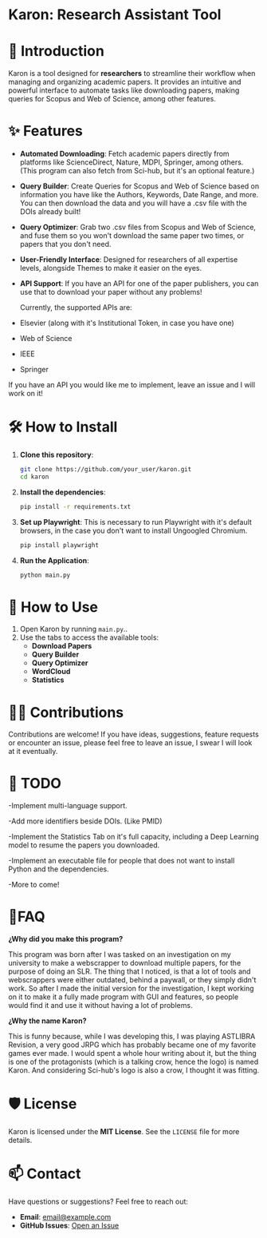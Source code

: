 # Karon: Research Assistant Tool

# 📖 Introduction

Karon is a tool designed for **researchers** to streamline their workflow when managing and organizing academic papers. It provides an intuitive and powerful interface to automate tasks like downloading papers, making queries for Scopus and Web of Science, among other features.

# ✨ Features

- **Automated Downloading**: Fetch academic papers directly from platforms like ScienceDirect, Nature, MDPI, Springer, among others. (This program can also fetch from Sci-hub, but it's an optional feature.)
- **Query Builder**: Create Queries for Scopus and Web of Science based on information you have like the Authors, Keywords, Date Range, and more. You can then download the data and you will have a .csv file with the DOIs already built!
- **Query Optimizer**: Grab two .csv files from Scopus and Web of Science, and fuse them so you won't download the same paper two times, or papers that you don't need.
- **User-Friendly Interface**: Designed for researchers of all expertise levels, alongside Themes to make it easier on the eyes.
- **API Support**: If you have an API for one of the paper publishers, you can use that to download your paper without any problems!

  Currently, the supported APIs are:
- Elsevier (along with it's Institutional Token, in case you have one)
- Web of Science
- IEEE
- Springer

If you have an API you would like me to implement, leave an issue and I will work on it!

# 🛠️ How to Install

1. **Clone this repository**:
   ```bash
   git clone https://github.com/your_user/karon.git
   cd karon

2. **Install the dependencies**:
   ```bash
   pip install -r requirements.txt


3. **Set up Playwright**:
   This is necessary to run Playwright with it's default browsers, in the case you don't want to install Ungoogled Chromium.
   ```bash
   pip install playwright

5. **Run the Application**:
   ```bash
   python main.py

# 🚀 How to Use

1. Open Karon by running `main.py`..
2. Use the tabs to access the available tools:
   - **Download Papers**
   - **Query Builder**
   - **Query Optimizer**
   - **WordCloud**
   - **Statistics**


# 👨‍💻 Contributions

Contributions are welcome! If you have ideas, suggestions, feature requests or encounter an issue, please feel free to leave an issue, I swear I will look at it eventually.

# 🔧 TODO
-Implement multi-language support.

-Add more identifiers beside DOIs. (Like PMID)

-Implement the Statistics Tab on it's full capacity, including a Deep Learning model to resume the papers you downloaded.

-Implement an executable file for people that does not want to install Python and the dependencies.

-More to come!


# 🌟FAQ
 **¿Why did you make this program?**
 
 This program was born after I was tasked on an investigation on my university to make a webscrapper to download multiple papers, for the purpose of doing an SLR. The thing that I noticed, is that a lot of tools and webscrappers were either outdated, behind a paywall, or they simply didn't work. So after I made the initial version for the investigation, I kept working on it to make it a fully made program with GUI and features, so people would find it and use it without having a lot of problems.
 
 **¿Why the name Karon?**
 
 This is funny because, while I was developing this, I was playing ASTLIBRA Revision, a very good JRPG which has probably became one of my favorite games ever made. I would spent a whole hour writing about it, but the thing is one of the protagonists (which is a talking crow, hence the logo) is named Karon. And considering Sci-hub's logo is also a crow, I thought it was fitting.

# 🛡️ License

Karon is licensed under the **MIT License**. See the `LICENSE` file for more details.

# 📫 Contact

Have questions or suggestions? Feel free to reach out:

- **Email**: [email@example.com](vicentemediano1@gmail.com)
- **GitHub Issues**: [Open an Issue](https://github.com/Zorkats/karon/issues)




